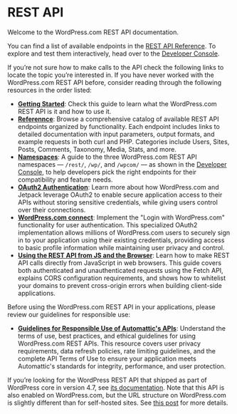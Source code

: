# REST API

Welcome to the WordPress.com REST API documentation. 

You can find a list of available endpoints in the [REST API Reference](https://developer.wordpress.com/docs/api/reference). To explore and test them interactively, head over to the [Developer Console](https://developer.wordpress.com/docs/api/console/).

If you’re not sure how to make calls to the API check the following links to locate the topic you’re interested in. If you have never worked with the WordPress.com REST API before, consider reading through the following resources in the order listed:

- **[Getting Started](https://developer.wordpress.com/docs/api/getting-started/)**: Check this guide to learn what the WordPress.com REST API is it and how to use it.
- **[Referennce](https://developer.wordpress.com/docs/api/reference/)**: Browse a comprehensive catalog of available REST API endpoints organized by functionality. Each endpoint includes links to detailed documentation with input parameters, output formats, and example requests in both curl and PHP. Categories include Users, Sites, Posts, Comments, Taxonomy, Media, Stats, and more.
- **[Namespaces](https://developer.wordpress.com/docs/api/namespaces/)**: A guide to the three WordPress.com REST API namespaces — `/rest/`, `/wp/`, and `/wpcom/` — as shown in the  [Developer Console](https://developer.wordpress.com/docs/api/console/), to help developers pick the right endpoints for their compatibility and feature needs.
- **[OAuth2 Authentication](https://developer.wordpress.com/docs/oauth2/)**: Learn more about how WordPress.com and Jetpack leverage OAuth2 to enable secure application access to their APIs without storing sensitive credentials, while giving users control over their connections.
- **[WordPress.com connect](https://developer.wordpress.com/docs/wpcc/)**: Implement the "Login with WordPress.com" functionality for user authentication. This specialized OAuth2 implementation allows millions of WordPress.com users to securely sign in to your application using their existing credentials, providing access to basic profile information while maintaining user privacy and control.
- **[Using the REST API from JS and the Browser](https://developer.wordpress.com/docs/rest-api-javascript/)**: Learn how to make REST API calls directly from JavaScript in web browsers. This guide covers both authenticated and unauthenticated requests using the Fetch API, explains CORS configuration requirements, and shows how to whitelist your domains to prevent cross-origin errors when building client-side applications.

Before using the WordPress.com REST API in your applications, please review our guidelines for responsible use:

- **[Guidelines for Responsible Use of Automattic's APIs](https://developer.wordpress.com/docs/guidelines-for-responsible-use-of-automattics-apis/)**: Understand the terms of use, best practices, and ethical guidelines for using WordPress.com REST APIs. This resource covers user privacy requirements, data refresh policies, rate limiting guidelines, and the complete API Terms of Use to ensure your application meets Automattic's standards for integrity, performance, and user protection.

If you’re looking for the WordPress REST API that shipped as part of WordPress core in version 4.7, see [its documentation](https://developer.wordpress.org/rest-api/). Note that this API is also enabled on WordPress.com, but the URL structure on WordPress.com is slightly different than for self-hosted sites. See [this post](https://developer.wordpress.com/2016/11/11/wordpress-rest-api-on-wordpress-com/) for more details.